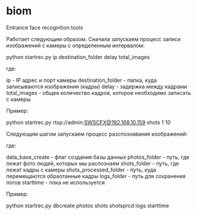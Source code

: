 # biom
Entrance face recognition tools

Работает следующим образом. Сначала запускаем процесс записи изображений с камеры с определенным интервалом:

python startrec.py ip destination_folder delay total_images

где:

ip - IP адрес и порт камеры
destination_folder - папка, куда записываются изображения (кадры)
delay - задержка между кадрами
total_images - общее количество кадров, которое необходимо записать с камеры

Пример:

python startrec.py rtsp://admin:SWSCFX@192.168.10.159 shots 1 10

Следующим шагом запускаем процесс разспознавания изображений:

где:

data_base_create - флаг создания базы данных 
photos_folder - путь, где лежат фото людей, которых мы распознаем
shots_folder - путь, где лежат кадры с камеры
shots_processed_folder - путь, куда перемещаются обраотанные кадры
logs_folder - путь для сохранения логов
starttime - пока не используется

Пример:

python startrec.py dbcreate photos shots shotsprcd logs starttime
